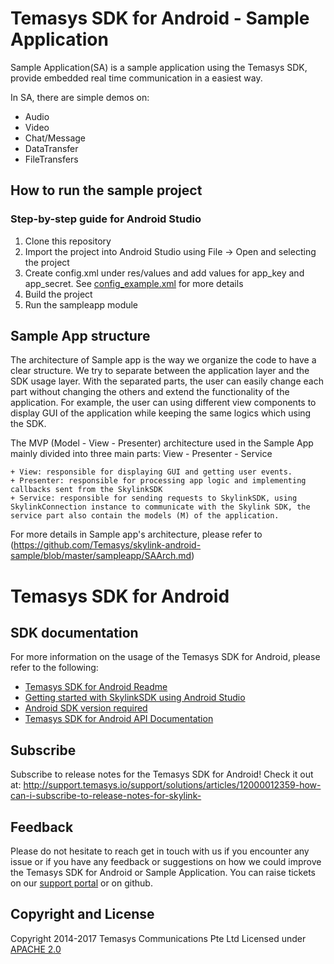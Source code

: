 # Temasys SDK for Android - Sample Application

Sample Application(SA) is a sample application using the Temasys SDK, provide embedded real time communication in a easiest way.

In SA, there are simple demos on:
  + Audio
  + Video
  + Chat/Message
  + DataTransfer
  + FileTransfers

## How to run the sample project

### Step-by-step guide for Android Studio

1. Clone this repository
1. Import the project into Android Studio using File -> Open and selecting the project
1. Create config.xml under res/values and add values for app_key and app_secret. See [config_example.xml](https://github.com/Temasys/skylink-android-sample/blob/master/sampleapp/src/main/res/values/config_example.xml) for more details
1. Build the project
1. Run the sampleapp module

## Sample App structure
The architecture of Sample app is the way we organize the code to have a clear structure. We try to separate between the application layer and the SDK usage layer.
With the separated parts, the user can easily change each part without changing the others and extend the functionality of the application.
For example, the user can using different view components to display GUI of the application while keeping the same logics which using the SDK.

The MVP (Model - View - Presenter) architecture used in the Sample App mainly divided into three main parts: View - Presenter - Service

    + View: responsible for displaying GUI and getting user events.
    + Presenter: responsible for processing app logic and implementing callbacks sent from the SkylinkSDK
    + Service: responsible for sending requests to SkylinkSDK, using SkylinkConnection instance to communicate with the Skylink SDK, the service part also contain the models (M) of the application.

For more details in Sample app's architecture, please refer to (https://github.com/Temasys/skylink-android-sample/blob/master/sampleapp/SAArch.md)

# Temasys SDK for Android

## SDK documentation

For more information on the usage of the Temasys SDK for Android, please refer to the following:
 - [Temasys SDK for Android Readme](https://cdn.temasys.com.sg/skylink/skylinksdk/android/latest/readme.md)
 - [Getting started with SkylinkSDK using Android Studio](https://cdn.temasys.com.sg/skylink/skylinksdk/android/latest/SkylinkSDK_Android_Studio_Setup.md)
 - [Android SDK version required](https://cdn.temasys.com.sg/skylink/skylinksdk/android/latest/Android_SDK_Version_Required.md)
 - [Temasys SDK for Android API Documentation](https://cdn.temasys.com.sg/skylink/skylinksdk/android/latest/doc/reference/packages.html)


## Subscribe

Subscribe to release notes for the Temasys SDK for Android! Check it out at:
http://support.temasys.io/support/solutions/articles/12000012359-how-can-i-subscribe-to-release-notes-for-skylink-


## Feedback

Please do not hesitate to reach get in touch with us if you encounter any issue or if you have any feedback or suggestions on how we could improve the Temasys SDK for Android or Sample Application.
You can raise tickets on our [support portal](http://support.temasys.io/) or on github.


## Copyright and License

Copyright 2014-2017 Temasys Communications Pte Ltd
Licensed under [APACHE 2.0](http://www.apache.org/licenses/LICENSE-2.0.html)
